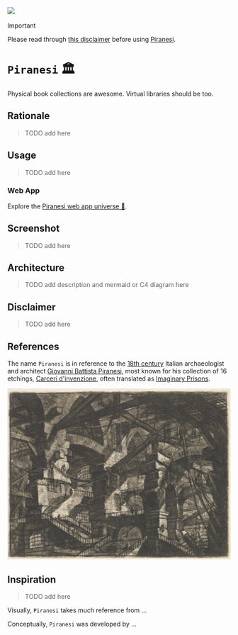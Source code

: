[![](https://img.shields.io/badge/piranesi_1.0.0-build-orange)](https://github.com/gongahkia/piranesi/releases/tag/1.0.0)
  
> [!IMPORTANT]  
> Please read through [this disclaimer](#disclaimer) before using [Piranesi](https://github.com/gongahkia/piranesi).

# `Piranesi` 🏛️

Physical book collections are awesome. Virtual libraries should be too.

## Rationale

> TODO add here

## Usage

> TODO add here

### Web App

Explore the [Piranesi web app universe 🚀](./app/).

## Screenshot

> TODO add here

## Architecture 

> TODO add description and mermaid or C4 diagram here

## Disclaimer

> TODO add here

## References

The name `Piranesi` is in reference to the [18th century](https://en.wikipedia.org/wiki/1720) Italian archaeologist and architect [Giovanni Battista Piranesi](https://en.wikipedia.org/wiki/Giovanni_Battista_Piranesi), most known for his collection of 16 etchings, [Carceri d'invenzione](https://en.wikipedia.org/wiki/Carceri_d%27invenzione), often translated as [Imaginary Prisons](https://artmuseum.princeton.edu/object-package/giovanni-battista-piranesi-imaginary-prisons/3640).  

![](./asset/logo/prison.jpg)

## Inspiration

> TODO add here

Visually, `Piranesi` takes much reference from ...

Conceptually, `Piranesi` was developed by ... 

